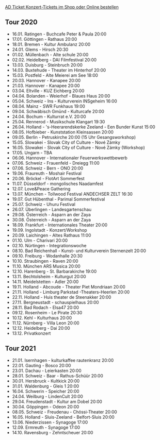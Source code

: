 [AD Ticket Konzert-Tickets im Shop oder Online bestellen](http://www.adticket.de/Sedaa.html) 

## Tour 2020

- 16.01. Ratingen - Buchcafe Peter & Paula 20:00
- 17.01. Göttingen - Rathaus 20:00
- 18.01. Bremen - Kultur Ambulanz 20:00
- 24.01. Glems - Hirsch 20:30
- 01.02. Müllenbach - Alte schule 20:00
- 02.02. Heidelberg - DAI Filmfestival 20:00
- 13.03. Duisburg - Steinbruch 20:00
- 14.03. Buxtehude - Theater im Hinterhof 20:00
- 15.03. Postfeld - Alte Meierei am See 18:00
- 20.03. Hannover - Kanapee 20:00
- 21.03. Hannover - Kanapee 20:00
- 03.04. Eltville - KUZ Eichberg 20:00
- 04.04. Bolanden - Weierhof - Blaues Haus 20:00
- 05.04. Schweiz - Ins - Kulturverein INSgeheim 16:00
- 08.04. Mainz - SWR Funkhaus 19:00
- 09.04. Schwäbisch Gmünd - Kulturcafe 20:00
- 24.04. Bochum - Kulturrat e.V. 20:00
- 25.04. Rennerod - Musikschule Klangart 19:30 
- 26.04. Holland - 's-Heerarendskerke Zeeland - Een Bunder Kunst 15:00
- 08.05. Hofbieber - Kunststation Kleinsassen 20:00
- 09.05. Berlin - Petruskirche 20:00 (15 Uhr Gesangsworkshop)
- 15.05. Slowakei - Slovak City of Culture - Nové Zámky 
- 16.05. Slowakei - Slovak City of Culture - Nové Zámky (Workshop)
- 17.05. Ungarn - TBA
- 06.06. Hannover - Internationaler Feuerwerkswettbewerb
- 07.06. Schweiz - Frauenfeld - Dreiegg 11:00
- 07.06. Schweiz - Bern - ONO 20:00
- 19.06. Fraureuth - Moshair Festival 
- 20.06. Bröckel - FlotArt Sommerfest
- 11.07. Düsseldorf - mongolisches Naadamfest
- 12.07. Love&Peace Gathering
- 13.07. München - Tollwood Festival ANDECHSER ZELT 16:30
- 19.07. Gut Hübenthal - Parimal Sommerfestival
- 25.07. Schweiz - Uhuru Festival
- 26.07. Überlingen - Landesgartenschau
- 29.08. Österreich - Asparn an der Zaya
- 30.08. Österreich - Asparn an der Zaya
- 18.09. Frankfurt - Internationales Theater 20:00
- 19.09. Ingolstadt - Konzert/Workshop
- 20.09. Laichingen - Altes Rathaus 11:00
- 01.10. Ulm - Charivari 20:00
- 02.10. Nürtingen - Integrationswoche
- 08.10. Bad Reichenhall - Kunst- und Kulturverein Sternenzelt 20:00
- 09.10. Freiburg - Wodanhalle 20:30
- 10.10. Straubingen - Raven 20:00
- 11.10. München ARS Musica 20:00
- 12.10. Harenberg - St. Barbarakirche 19:00
- 13.11. Bechtolsheim - Kulturgut 20:00
- 14.11. Meidelstetten - Adler 20:00
- 19.11. Holland - Abcoude - Theater Piet Mondriaan 20:00
- 21.11. Holland - Limburg Parkstad -Theaters-Heerlen 20:00
- 22.11. Holland - Huis theater de Steenakker 20:00
- 27.11. Bergneustadt - schauspielhaus 20:00
- 28.11. Bad Rodach - Elsa47 20:00
- 09.12. Rosenheim - Le Pirate 20:30
- 10.12. Kehl - Kulturhaus 20:00
- 11.12. Nürnberg - Villa Leon 20:00
- 12.12. Heidelberg - Dai 20:00
- 13.12. Privatkonzert

## Tour 2021
- 21.01. Isernhagen - kulturkaffee rautenkranz 20:00
- 22.01. Gauting - Bosco 20:00
- 23.01. Dachau - Leierkasten 20:00
- 28.01. Schweiz - Baar - Rathus-Schüür 20:00
- 30.01. Hersbruck - Kultkick 20:00
- 31.01. Waldenburg - Gleis 1 20:00
- 16.04. Schwerin - Speicher 20:00
- 24.04. Weilburg - LindenCult 20:00
- 29.04. Freudenstadt - Kultur am Dobel 20:00
- 30.04. Göppingen - Odeon 20:00
- 08.05. Schweiz - Freudenau - Chössi-Theater 20:00
- 16.05. Holland - Sluis-Zeeland - Belfort-Sluis 20:00
- 13.06. Niederzissen - Synagoge 17:00
- 12.09. Ermreuth - Synagoge 17:00
- 14.10. Ravensburg - Zehntscheuer 20:00

